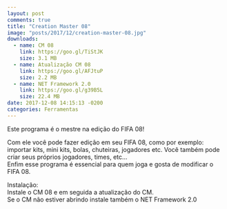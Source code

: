 ```yaml
---
layout: post
comments: true
title: "Creation Master 08"
image: "posts/2017/12/creation-master-08.jpg"
downloads:
  - name: CM 08
    link: https://goo.gl/TiStJK
    size: 3.1 MB
  - name: Atualização CM 08
    link: https://goo.gl/AFJtuP
    size: 2.2 MB
  - name: NET Framework 2.0
    link: https://goo.gl/g39B5L
    size: 22.4 MB
date: 2017-12-08 14:15:13 -0200
categories: Ferramentas
---
```


Este programa é o mestre na edição do FIFA 08! 

Com ele você pode fazer edição em seu FIFA 08, como por exemplo: importar kits, mini kits, bolas, chuteiras, jogadores etc. Você também pode criar seus próprios jogadores, times, etc...  
Enfim esse programa é essencial para quem joga e gosta de modificar o FIFA 08.

Instalação:  
Instale o CM 08 e em seguida a atualização do CM.  
Se o CM não estiver abrindo instale também o NET Framework 2.0